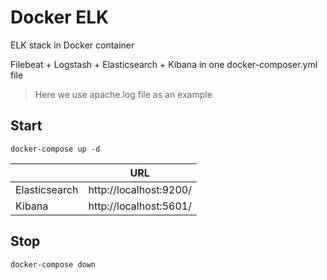 # Docker ELK

ELK stack in Docker container

Filebeat + Logstash + Elasticsearch + Kibana in one docker-composer.yml file

> Here we use apache.log file as an example

## Start

```shell
docker-compose up -d
```

| <!-- -->      | URL                    |
| ------------- | ---------------------- |
| Elasticsearch | http://localhost:9200/ |
| Kibana        | http://localhost:5601/ |

## Stop

```shell
docker-compose down
```
